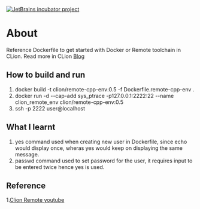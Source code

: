 [![JetBrains incubator project](https://jb.gg/badges/incubator-plastic.svg)](https://confluence.jetbrains.com/display/ALL/JetBrains+on+GitHub)


# About
Reference Dockerfile to get started with Docker or Remote toolchain in CLion.
Read more in CLion [Blog](https://blog.jetbrains.com/clion/2020/01/using-docker-with-clion/#major-updates)

## How to build and run
1. docker build -t clion/remote-cpp-env:0.5 -f Dockerfile.remote-cpp-env .
2. docker run -d --cap-add sys_ptrace -p127.0.0.1:2222:22 --name clion_remote_env clion/remote-cpp-env:0.5
3. ssh -p 2222 user@localhost


## What I learnt
1. yes command used when creating new user in Dockerfile, since echo would display once, wheras yes would keep on displaying the same message.
2. passwd command used to set password for the user, it requires input to be entered twice hence yes is used.

## Reference
1.[Clion Remote youtube](https://www.youtube.com/watch?v=p7Bi-mOyelM&t=14s)

